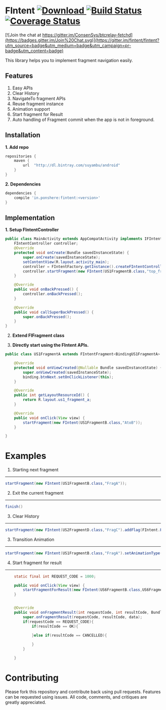 FIntent [ ![Download](https://api.bintray.com/packages/suyambu/android/fintent/images/download.svg) ](https://bintray.com/suyambu/android/fintent/_latestVersion) [![Build Status](https://travis-ci.org/suyambu/FIntent.svg?branch=master)](https://travis-ci.org/suyambu/FIntent) [![Coverage Status](https://coveralls.io/repos/github/suyambu/FIntent/badge.svg?branch=master)](https://coveralls.io/github/suyambu/FIntent?branch=master)
===================
[![Join the chat at https://gitter.im/ConsenSys/btcrelay-fetchd](https://badges.gitter.im/Join%20Chat.svg)](https://gitter.im/fintent/fintent?utm_source=badge&utm_medium=badge&utm_campaign=pr-badge&utm_content=badge)

This library helps you to implement fragment navigation easily.

Features
--------

 1. Easy APIs
 2. Clear History
 3. NavigateTo fragment APIs
 4. Reuse fragment instance
 5. Animation support
 6. Start fragment for Result
 7. Auto handling of Fragment commit when the app is not in foreground.
 
Installation
---------------
**1. Add repo**
```groovy
repositories {
    maven {
        url  "http://dl.bintray.com/suyambu/android" 
    }
}
```
**2. Dependencies**
```groovy
dependencies {
    compile 'in.ponshere:fintent:<version>'
}
```
 
Implementation
--------

**1. Setup FIntentController**
```java
public class MainActivity extends AppCompatActivity implements IFIntentActivity {
    FIntentController controller;
    @Override
    protected void onCreate(Bundle savedInstanceState) {
        super.onCreate(savedInstanceState);
        setContentView(R.layout.activity_main);
        controller = FIntentFactory.getInstance().createFIntentController(this,R.id.rlContainer);
        controller.startFragment(new FIntent(US1FragmentB.class,"top_fragment"));
    }

    @Override
    public void onBackPressed() {
        controller.onBackPressed();
    }

    @Override
    public void callSuperBackPressed() {
        super.onBackPressed();
    }
}
```

2. **Extend FIFragment class**

3. **Directly start using the FIntent APIs.**
```java
public class US1FragmentA extends FIntentFragment<BindingUS1FragmentA> implements View.OnClickListener{

    @Override
    protected void onViewCreated(@Nullable Bundle savedInstanceState) {
        super.onViewCreated(savedInstanceState);
        binding.btnNext.setOnClickListener(this);
    }

    @Override
    public int getLayoutResourceId() {
        return R.layout.us1_fragment_a;
    }

    @Override
    public void onClick(View view) {
        startFragment(new FIntent(US1FragmentB.class,"AtoB"));
    }

}   
```

Examples
==========
1. Starting next fragment
--------------------------
```java
startFragment(new FIntent(US1FragmentB.class,"FragA"));
```

2. Exit the current fragment
--------------------------
```java
finish()
```

3. Clear History
--------------------------
```java
startFragment(new FIntent(US2FragmentD.class,"FragC").addFlag(FIntent.FLAGS.CLEAR_HISTORY));
```

3. Transition Animation
--------------------------
```java
startFragment(new FIntent(US1FragmentB.class,"FragA").setAnimationType(FIntent.AnimationType.SLIDE_UP_DOWN));
```

4. Start fragment for result
--------------------------
```java
    static final int REQUEST_CODE = 1000;

    public void onClick(View view) {
        startFragmentForResult(new FIntent(US6FragmentB.class,US6FragmentA),REQUEST_CODE);
    }


    @Override
    public void onFragmentResult(int requestCode, int resultCode, Bundle data) {
        super.onFragmentResult(requestCode, resultCode, data);
        if(requestCode == REQUEST_CODE){
            if(resultCode == OK){

            }else if(resultCode == CANCELLED){
                
            }
        }

    }

```

Contributing
=============
Please fork this repository and contribute back using pull requests. Features can be requested using issues. All code, comments, and critiques are greatly appreciated.